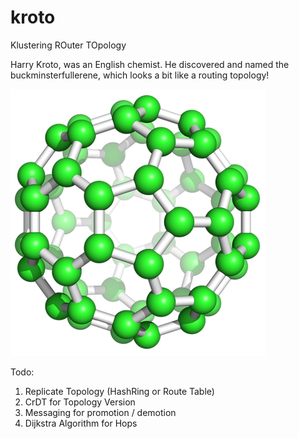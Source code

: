 # kroto
Klustering ROuter TOpology

Harry Kroto, was an English chemist. 
He discovered and named the buckminsterfullerene, which looks a bit like a routing topology!

![buckminsterfullerene](buckminsterfullerene.png)

Todo:
1) Replicate Topology (HashRing or Route Table)
2) CrDT for Topology Version
3) Messaging for promotion / demotion
4) Dijkstra Algorithm for Hops